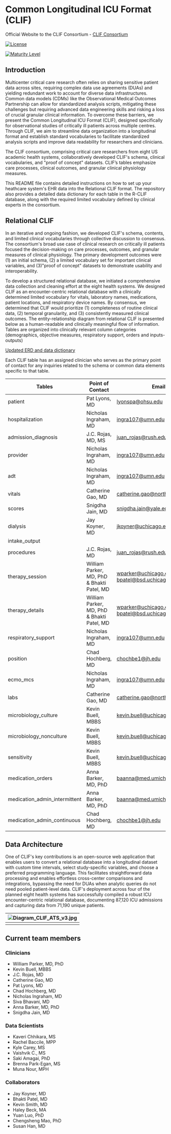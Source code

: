 # Common Longitudinal ICU Format (CLIF)

Official Website to the CLIF Consortium - [CLIF Consortium](https://kaveric.github.io/clif-consortium/about.html)

[![License](https://img.shields.io/badge/license-Apache%202.0-blue.svg)](https://opensource.org/licenses/Apache-2.0)

[![Maturity Level](https://img.shields.io/badge/maturity-Beta-yellow)](https://clif-consortium.github.io/website/data-dictionary.html#overall-maturity-level-for-clif)


## Introduction
Multicenter critical care research often relies on sharing sensitive patient data across sites, requiring complex data use agreements (DUAs) and yielding redundant work to account for diverse data infrastructures. Common data models (CDMs) like the Observational Medical Outcomes Partnership can allow for standardized analysis scripts, mitigating these challenges but requiring advanced data engineering skills and risking a loss of crucial granular clinical information. To overcome these barriers, we present the Common Longitudinal ICU Format (CLIF), designed specifically for observational studies of critically ill patients across multiple centres. Through CLIF, we aim to streamline data organization into a longitudinal format and establish standard vocabularies to facilitate standardized analysis scripts and improve data readability for researchers and clinicians.

The CLIF consortium, comprising critical care researchers from eight US academic health systems, collaboratively developed CLIF's schema, clinical vocabularies, and "proof of concept" datasets. CLIF’s tables emphasize care processes, clinical outcomes, and granular clinical physiology measures.

This README file contains detailed instructions on how to set up your heathcare system's EHR data into the Relational CLIF format. The repository also provides a detailed data dictionary for each table in the R-CLIF database, along with the required limited vocabulary defined by clinical experts in the consortium. 

## Relational CLIF

In an iterative and ongoing fashion, we developed CLIF's schema, contents, and limited clinical vocabularies through collective discussion to consensus. The consortium's broad use case of clinical research on critically ill patients focused the decision-making on care processes, outcomes, and granular measures of clinical physiology. The primary development outcomes were (1) an initial schema, (2) a limited vocabulary set for important clinical variables, and (3)"proof of concept" datasets to demonstrate usability and interoperability.

To develop a structured relational database, we initiated a comprehensive data collection and cleaning effort at the eight health systems. We designed CLIF as an encounter-centric relational database with a clinically determined limited vocabulary for vitals, laboratory names, medications, patient locations, and respiratory device names. By consensus, we determined that CLIF would prioritize (1) completeness of routine clinical data, (2) temporal granularity, and (3) consistently measured clinical outcomes. The entity-relationship diagram from relational CLIF is presented below as a human-readable and clinically meaningful flow of information. Tables are organized into clinically relevant column categories (demographics, objective measures, respiratory support, orders and inputs-outputs)

[Updated ERD and data dictionary](https://clif-consortium.github.io/website/data-dictionary.html) 

Each CLIF table has an assigned clinician who serves as the primary point of contact for any inquiries related to the schema or common data elements specific to that table.

| Tables                       | Point of Contact                              | Email                                         | GitHub Username       |
|------------------------------|-----------------------------------------------|-----------------------------------------------|-----------------------|
| patient                      | Pat Lyons, MD                                 | lyonspa@ohsu.edu                              | plyons                |
| hospitalization              | Nicholas Ingraham, MD                         | ingra107@umn.edu                              | ingra107              |
| admission_diagnosis          | J.C. Rojas, MD, MS                            | juan_rojas@rush.edu                           | sajor2000             |
| provider                     | Nicholas Ingraham, MD                         | ingra107@umn.edu                              | ingra107              |
| adt                          | Nicholas Ingraham, MD                         | ingra107@umn.edu                              | ingra107              |
| vitals                       | Catherine Gao, MD                             | catherine.gao@northwestern.edu                | cloverbunny           |
| scores                       | Snigdha Jain, MD                              | snigdha.jain@yale.edu                         | snigdhajainyale       |
| dialysis                     | Jay Koyner, MD                                | jkoyner@uchicago.edu                          |                       |
| intake_output                |                                               |                                               |                       |
| procedures                   | J.C. Rojas, MD                                | juan_rojas@rush.edu                           | sajor2000             |
| therapy_session              | William Parker, MD, PhD & Bhakti Patel, MD    | wparker@uchicago.edu; bpatel@bsd.uchicago.edu | 08wparker             |
| therapy_details              | William Parker, MD, PhD & Bhakti Patel, MD    | wparker@uchicago.edu; bpatel@bsd.uchicago.edu | 08wparker             | 
| respiratory_support          | Nicholas Ingraham, MD                         | ingra107@umn.edu                              | ingra107              |
| position                     | Chad Hochberg, MD                             | chochbe1@jh.edu                               | chochbe1              |
| ecmo_mcs                     | Nicholas Ingraham, MD                         | ingra107@umn.edu                              | ingra107              |
| labs                         | Catherine Gao, MD                             | catherine.gao@northwestern.edu                | cloverbunny           |
| microbiology_culture         | Kevin Buell, MBBS                             | kevin.buell@uchicagomedicine.org              |                       |
| microbiology_nonculture      | Kevin Buell, MBBS                             | kevin.buell@uchicagomedicine.org              |                       |
| sensitivity                  | Kevin Buell, MBBS                             | kevin.buell@uchicagomedicine.org              |                       |
| medication_orders            | Anna Barker, MD, PhD                          | baanna@med.umich.edu                          | baanna23              |
| medication_admin_intermittent| Anna Barker, MD, PhD                          | baanna@med.umich.edu                          | baanna23              |
| medication_admin_continuous  | Chad Hochberg, MD                             | chochbe1@jh.edu                               | chochbe1              |


## Data Architecture 

One of CLIF's key contributions is an open-source web application that enables users to convert a relational database into a longitudinal dataset with custom time intervals, select study-specific variables, and choose a preferred programming language. This facilitates straightforward data processing and enables effortless cross-center comparisons and integrations, bypassing the need for DUAs when analytic queries do not need pooled patient-level data. CLIF's deployment across four of the planned eight health systems has successfully compiled a robust ICU encounter-centric relational database, documenting 87,120 ICU admissions and capturing data from 71,190 unique patients.

| ![Diagram_CLIF_ATS_v3.jpg](/images/Diagram_CLIF_ATS_v3.jpg) | 
|:--:| 
||


## Current team members 

### Clinicians 
 * William Parker, MD, PhD 
 * Kevin Buell, MBBS
 * J.C. Rojas, MD
 * Catherine Gao, MD
 * Pat Lyons, MD
 * Chad Hochberg, MD
 * Nicholas Ingraham, MD 
 * Siva Bhavani, MD
 * Anna Barker, MD, PhD
 * Snigdha Jain, MD

### Data Scientists 
 * Kaveri Chhikara, MS
 * Rachel Baccile, MPP
 * Kyle Carey, MS
 * Vaishvik C., MS
 * Saki Amagai, PhD
 * Brenna Park-Egan, MS
 * Muna Nour, MPH

### Collaborators 
 * Jay Koyner, MD
 * Bhakti Patel, MD 
 * Kevin Smith, MD
 * Haley Beck, MA
 * Yuan Luo, PhD
 * Chengsheng Mao, PhD
 * Susan Han, MD




